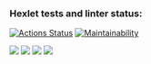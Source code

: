 ### Hexlet tests and linter status:
[![Actions Status](https://github.com/MaxiJJ/java-project-61/workflows/hexlet-check/badge.svg)](https://github.com/MaxiJJ/java-project-61/actions)
[![Maintainability](https://api.codeclimate.com/v1/badges/513c0b944943b75692b0/maintainability)](https://codeclimate.com/github/MaxiJJ/java-project-61/maintainability)

<a href="https://asciinema.org/a/538880" target="_blank"><img src="https://asciinema.org/a/538880.svg" /></a>
<a href="https://asciinema.org/a/542938" target="_blank"><img src="https://asciinema.org/a/542938.svg" /></a>
<a href="https://asciinema.org/a/542958" target="_blank"><img src="https://asciinema.org/a/542958.svg" /></a>
<a href="https://asciinema.org/a/547170" target="_blank"><img src="https://asciinema.org/a/547170.svg" /></a>
